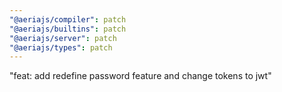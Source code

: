```yaml
---
"@aeriajs/compiler": patch
"@aeriajs/builtins": patch
"@aeriajs/server": patch
"@aeriajs/types": patch
---
```


"feat: add redefine password feature and change tokens to jwt"
